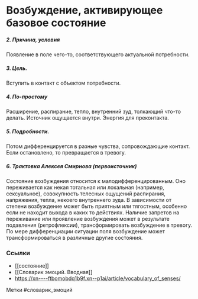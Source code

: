 #  Возбуждение, активирующее базовое состояние

##### 2. Причина, условия
Появление в поле чего-то, соответствующего актуальной потребности.

##### 3. Цель.
Вступить в контакт с объектом потребности.

##### 4. По-простому
Расширение, распирание, тепло, внутренний зуд, толкающий что-то делать. Источник ощущается внутри. Энергия для преконтакта.

##### 5. Подробности.
Потом дифференцируется в разные чувства, сопровождающие контакт. Если остановлено, то превращается в тревогу.

##### 6. Трактовка Алексея Смирнова (первоисточник)
Состояние возбуждения относится к малодифференцированным. Оно переживается как некая тотальная или локальная (например, сексуальное), совокупность телесных ощущений распирания, напряжения, тепла, некоего внутреннего зуда. В зависимости от степени возбуждение может быть приятным или тягостным, особенно если не находит выхода в каких то действиях. Наличие запретов на переживание или проявление возбуждения может в результате подавления (ретрофлексии), трансформировать возбуждение в тревогу. По мере дифференциации ситуации поля возбуждение может трансформироваться в различные другие состояния.


### Ссылки
- [[состояние]]
- [[Словарик эмоций. Вводная]]
- https://xn----ftbomobdq1b9f.xn--p1ai/article/vocabulary_of_senses/

Метки #словарик_эмоций 


